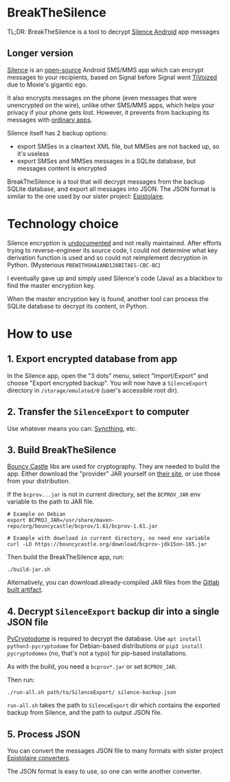# BreakTheSilence

TL;DR: BreakTheSilence is a tool to decrypt [Silence Android](https://f-droid.org/app/org.smssecure.smssecure) app messages

## Longer version

[Silence](https://silence.im/) is an [open-source](https://f-droid.org/app/org.smssecure.smssecure) Android SMS/MMS app which can encrypt
messages to your recipients, based on Signal before Signal went [TiVoized](https://whispersystems.discoursehosting.net/t/how-to-get-signal-apks-outside-of-the-google-play-store/808/20) due to Moxie's gigantic ego.

It also encrypts messages on the phone (even messages that were unencrypted on the wire), unlike other SMS/MMS apps, which helps your privacy if your phone gets lost.
However, it prevents from backuping its messages with [ordinary apps](https://f-droid.org/packages/re.indigo.epistolaire).

Silence itself has 2 backup options:
- export SMSes in a cleartext XML file, but MMSes are not backed up, so it's useless
- export SMSes and MMSes messages in a SQLite database, but messages content is encrypted

BreakTheSilence is a tool that will decrypt messages from the backup SQLite database, and export all messages into JSON.
The JSON format is similar to the one used by our sister project: [Epistolaire](https://gitlab.com/hydrargyrum/epistolaire).

# Technology choice

Silence encryption is [undocumented](https://git.silence.dev/Silence/Silence-Android/-/issues/783) and not really maintained.
After efforts trying to reverse-engineer its source code, I could not determine what key derivation function is used and so could not reimplement decryption in Python. (Mysterious `PBEWITHSHA1AND128BITAES-CBC-BC`)

I eventually gave up and simply used Silence's code (Java) as a blackbox to find the master encryption key.

When the master encryption key is found, another tool can process the SQLite database to decrypt its content, in Python.

# How to use
## 1. Export encrypted database from app
In the Silence app, open the "3 dots" menu, select "Import/Export" and choose "Export encrypted backup".
You will now have a `SilenceExport` directory in `/storage/emulated/0` (user's accessible root dir).

## 2. Transfer the `SilenceExport` to computer
Use whatever means you can: [Syncthing](https://f-droid.org/packages/com.nutomic.syncthingandroid), etc.

## 3. Build BreakTheSilence
[Bouncy Castle](https://bouncycastle.org/) libs are used for cryptography.
They are needed to build the app. Either download the "provider" JAR yourself on [their site](https://bouncycastle.org/latest_releases.html), or use those from your distribution.

If the `bcprov...jar` is not in current directory, set the `BCPROV_JAR` env variable to the path to JAR file.

	# Example on Debian
	export BCPROJ_JAR=/usr/share/maven-repo/org/bouncycastle/bcprov/1.61/bcprov-1.61.jar

	# Example with download in current directory, no need env variable
	curl -LO https://bouncycastle.org/download/bcprov-jdk15on-165.jar

Then build the BreakTheSilence app, run:

	./build-jar.sh

Alternatively, you can download already-compiled JAR files from the [Gitlab built artifact](https://gitlab.com/hydrargyrum/breakthesilence/pipelines).

## 4. Decrypt `SilenceExport` backup dir into a single JSON file
[PyCryptodome](https://www.pycryptodome.org/) is required to decrypt the database. Use `apt install python3-pycryptodome` for Debian-based distributions or `pip3 install pycryptodomex` (no, that's not a typo) for pip-based installations.

As with the build, you need a `bcprov*.jar` or set `BCPROV_JAR`.

Then run:

	./run-all.sh path/to/SilenceExport/ silence-backup.json

`run-all.sh` takes the path to `SilenceExport` dir which contains the exported backup from Silence, and the path to output JSON file.

## 5. Process JSON
You can convert the messages JSON file to many formats with sister project [Epistolaire converters](https://gitlab.com/hydrargyrum/epistolaire/-/tree/master/converters).

The JSON format is easy to use, so one can write another converter.
